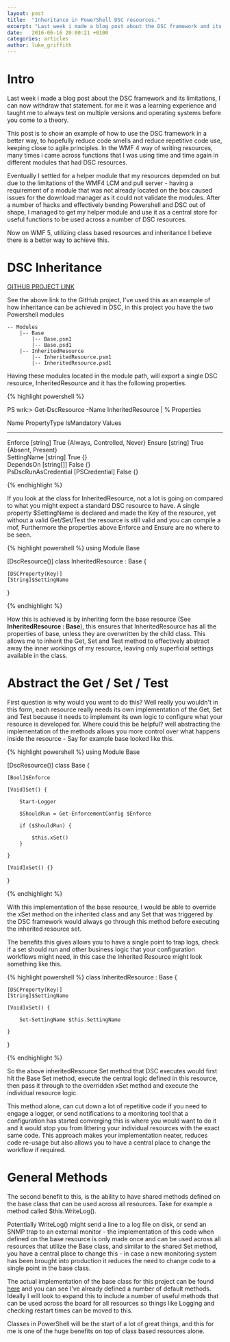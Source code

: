 ```yaml
---
layout: post
title:  "Inheritance in PowerShell DSC resources."
excerpt: "Last week i made a blog post about the DSC framework and its limitations, I can now withdraw that statement."
date:   2016-06-16 20:00:21 +0100
categories: articles
author: luke_griffith
---
```


# Intro

Last week i made a blog post about the DSC framework and its limitations, I can now withdraw that statement. for me it was a learning experience and taught me to always test on multiple versions and operating systems before you come to a theory.

This post is to show an example of how to use the DSC framework in a better way, to hopefully reduce code smells and reduce repetitive code use, keeping close to agile principles. In the WMF 4 way of writing resources, many times i came across functions that I was using time and time again in different modules that had DSC resources. 

Eventually I settled for a helper module that my resources depended on but due to the limitations of the WMF4 LCM and pull server - having a requirement of a module that was not already located on the box caused issues for the download manager as it could not validate the modules. After a number of hacks and effectively bending Powershell and DSC out of shape, I managed to get my helper module and use it as a central store for useful functions to be used across a number of DSC resources. 

Now on WMF 5, utilizing class based resources and inheritance I believe there is a better way to achieve this. 

# DSC Inheritance

[GITHUB PROJECT LINK](https://github.com/lukemgriffith/DSCInheritance)

See the above link to the GitHub project, I've used this as an example of how inheritance can be achieved in DSC, in this project you have the two Powershell modules 

    -- Modules 
        |-- Base
            |-- Base.psm1
            |-- Base.psd1
        |-- InheritedResource
            |-- InheritedResource.psm1
            |-- InheritedResource.psd1

Having these modules located in the module path, will export a single DSC resource, InheritedResource and it has the following properties. 

{% highlight powershell %}

PS wrk:\> Get-DscResource -Name InheritedResource | % Properties

Name                 PropertyType   IsMandatory Values                     
----                 ------------   ----------- ------                     
Enforce              [string]              True {Always, Controlled, Never}
Ensure               [string]              True {Absent, Present}          
SettingName          [string]              True {}                         
DependsOn            [string[]]           False {}                         
PsDscRunAsCredential [PSCredential]       False {}                
 
{% endhighlight %}

If you look at the class for InheritedResource, not a lot is going on compared to what you might expect a standard DSC resource to have. A single property $SettingName is declared and made the Key of the resource, yet without a valid Get/Set/Test the resource is still valid and you can compile a mof, Furthermore the properties above Enforce and Ensure are no where to be seen.  

{% highlight powershell %}
using Module Base


[DscResource()]
class InheritedResource : Base
{

    [DSCProperty(Key)]
    [String]$SettingName 

}

{% endhighlight %}

How this is achieved is by inheriting form the base resource (See **InheritedResource : Base**), this ensures that InheritedResource has all the properties of base, unless they are overwritten by the child class. This allows me to inherit the Get, Set and Test method to effectively abstract away the inner workings of my resource, leaving only superficial settings available in the class.


# Abstract the Get / Set / Test

First question is why would you want to do this? Well really you wouldn't in this form, each resource really needs its own implementation of the Get, Set and Test because it needs to implement its own logic to configure what your resource is developed for. Where could this be helpful? well abstracting the implementation of the methods allows you more control over what happens inside the resource - Say for example base looked like this.


{% highlight powershell %}
using Module Base


[DscResource()]
class Base
{

    [Bool]$Enforce

    [Void]Set() {

        Start-Logger

        $ShouldRun = Get-EnforcementConfig $Enforce

        if ($ShouldRun) {

            $this.xSet()
        } 

    }

    [Void]xSet() {} 

}

{% endhighlight %}

With this implementation of the base resource, I would be able to override the xSet method on the inherited class and any Set that was triggered by the DSC framework would always go through this method before executing the inherited resource set. 

The benefits this gives allows you to have a single point to trap logs, check if a set should run and other business logic that your configuration workflows might need, in this case the Inherited Resource might look something like this. 

{% highlight powershell %}
class InheritedResource : Base
{

    [DSCProperty(Key)]
    [String]$SettingName 

    [Void]xSet() { 

        Set-SettingName $this.SettingName

    }

}

{% endhighlight %}

So the above inheritedResource Set method that DSC executes would first hit the Base Set method, execute the central logic defined in this resource, then pass it through to the overridden xSet method and execute the individual resource logic. 

This method alone, can cut down a lot of repetitive code if you need to engage a logger, or send notifications to a monitoring tool that a configuration has started converging this is where you would want to do it and it would stop you from littering your individual resources with the exact same code. This approach makes your implementation neater, reduces code re-usage but also allows you to have a central place to change the workflow if required. 


# General Methods

The second benefit to this, is the ability to have shared methods defined on the base class that can be used across all resources. Take for example a method called $this.WriteLog().

Potentially WriteLog() might send a line to a log file on disk, or send an SNMP trap to an external monitor - the implementation of this code when defined on the base resource is only made once and can be used across all resources that utilize the Base class, and similar to the shared Set method, you have a central place to change this - in case a new monitoring system has been brought into production it reduces the need to change code to a single point in the base class. 

The actual implementation of the base class for this project can be found [here](https://github.com/lukemgriffith/DSCInheritance/blob/master/Modules/Base/Base.psm1) and you can see I've already defined a number of default methods. Ideally I will look to expand this to include a number of useful methods that can be used across the board for all resources so things like Logging and checking restart times can be moved to this. 

Classes in PowerShell will be the start of a lot of great things, and this for me is one of the huge benefits on top of class based resources alone.   
